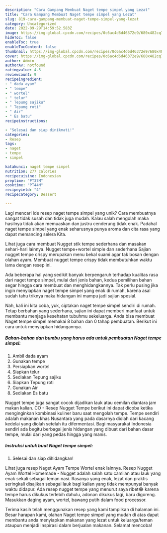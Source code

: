 ```yaml
---
description: "Cara Gampang Membuat Naget tempe simpel yang Lezat"
title: "Cara Gampang Membuat Naget tempe simpel yang Lezat"
slug: 819-cara-gampang-membuat-naget-tempe-simpel-yang-lezat
category: Uncategorized
date: 2022-09-29T14:59:52.583Z
image: https://img-global.cpcdn.com/recipes/0c6ac4d6d46372e9/680x482cq70/naget-tempe-simpel-foto-resep-utama.jpg
hideToc: false
enableToc: true
enableTocContent: false
thumbnail: https://img-global.cpcdn.com/recipes/0c6ac4d6d46372e9/680x482cq70/naget-tempe-simpel-foto-resep-utama.jpg
cover: https://img-global.cpcdn.com/recipes/0c6ac4d6d46372e9/680x482cq70/naget-tempe-simpel-foto-resep-utama.jpg
author: Admin
authorAv: notfound
ratingvalue: 4.5
reviewcount: 9
recipeingredient:
- " dada ayam"
- " tempe"
- " wortel"
- " telur"
- " Tepung sajiku"
- " Tepung roti"
- " Air"
- " Es batu"
recipeinstructions:

- "Selesai dan siap dinikmati!"
categories:
- Resep
tags:
- naget
- tempe
- simpel

katakunci: naget tempe simpel 
nutrition: 277 calories
recipecuisine: Indonesian
preptime: "PT37M"
cooktime: "PT44M"
recipeyield: "4"
recipecategory: Dessert

---
```





Lagi mencari ide resep naget tempe simpel yang unik? Cara membuatnya sangat tidak susah dan tidak juga mudah. Kalau salah mengolah maka hasilnya tidak akan memuaskan dan justru cenderung tidak enak. Padahal naget tempe simpel yang enak seharusnya punya aroma dan cita rasa yang dapat memancing selera Kita.





Lihat juga cara membuat Nugget stik tempe sederhana dan masakan sehari-hari lainnya. Nugget tempe+wortel simple dan sederhana Sajian nugget tempe crispy merupakan menu bekal suami agar tak bosan dengan olahan ayam. Membuat nugget tempe crispy tidak membutuhkan waktu lama dengan resep ini.

Ada beberapa hal yang sedikit banyak berpengaruh terhadap kualitas rasa dari naget tempe simpel, mulai dari jenis bahan, kedua pemilihan bahan segar hingga cara membuat dan menghidangkannya. Tak perlu pusing jika ingin menyiapkan naget tempe simpel yang enak di rumah, karena asal sudah tahu triknya maka hidangan ini mampu jadi sajian spesial.






Nah, kali ini kita coba, yuk, ciptakan naget tempe simpel sendiri di rumah. Tetap berbahan yang sederhana, sajian ini dapat memberi manfaat untuk membantu menjaga kesehatan tubuhmu sekeluarga. Anda bisa membuat Naget tempe simpel memakai 8 bahan dan 0 tahap pembuatan. Berikut ini cara untuk menyiapkan hidangannya.

<!--inarticleads1-->

##### Bahan-bahan dan bumbu yang harus ada untuk pembuatan Naget tempe simpel:

1. Ambil  dada ayam
1. Gunakan  tempe
1. Persiapkan  wortel
1. Siapkan  telur
1. Sediakan  Tepung sajiku
1. Siapkan  Tepung roti
1. Gunakan  Air
1. Sediakan  Es batu


Nugget tempe juga sangat cocok dijadikan lauk atau cemilan diantara jam makan kalian. CO - Resep Nugget Tempe berikut ini dapat dicoba ketika menginginkan kombinasi kuliner baru saat mengolah tempe. Tempe sendiri adalah makanan khas Nusantara yang pada dasarnya diolah dari kacang kedelai yang diolah setelah itu difermentasi. Bagi masyarakat Indonesia sendiri ada begitu berbagai jenis hidangan yang dibuat dari bahan dasar tempe, mulai dari yang pedas hingga yang manis. 

<!--inarticleads2-->

##### Instruksi untuk buat Naget tempe simpel:


1. Selesai dan siap dihidangkan!

Lihat juga resep Naget Ayam Tempe Wortel enak lainnya. Resep Nugget Ayam Wortel Homemade - Nugget adalah salah satu camilan atau lauk yang enak sekali sebagai teman nasi. Rasanya yang enak, lezat dan praktis seringkali disajikan sebagai lauk bagi kalian yang tidak mempunyai banyak waktu didapur. Ada resep nugget tempe yang menurut saya ribet😂 karena tempe harus dikukus terlebih dahulu, adonan dikukus lagi, baru digoreng. Masukkan daging ayam, wortel, bawang putih dalam food processor. 

Terima kasih telah menggunakan resep yang kami tampilkan di halaman ini. Besar harapan kami, olahan Naget tempe simpel yang mudah di atas dapat membantu anda menyiapkan makanan yang lezat untuk keluarga/teman ataupun menjadi inspirasi dalam berjualan makanan. Selamat mencoba!
